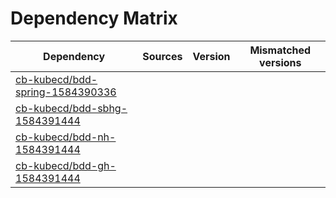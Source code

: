 # Dependency Matrix

Dependency | Sources | Version | Mismatched versions
---------- | ------- | ------- | -------------------
[cb-kubecd/bdd-spring-1584390336](https://github.com/cb-kubecd/bdd-spring-1584390336.git) |  | []() | 
[cb-kubecd/bdd-sbhg-1584391444](https://github.com/cb-kubecd/bdd-sbhg-1584391444.git) |  | []() | 
[cb-kubecd/bdd-nh-1584391444](https://github.com/cb-kubecd/bdd-nh-1584391444.git) |  | []() | 
[cb-kubecd/bdd-gh-1584391444](https://github.com/cb-kubecd/bdd-gh-1584391444.git) |  | []() | 
